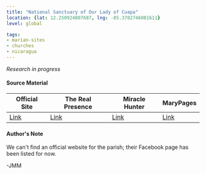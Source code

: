 ```yaml
---
title: "National Sanctuary of Our Lady of Cuapa"
location: {lat: 12.250924807687, lng: -85.3782746081611}
level: global

tags:
- marian-sites
- churches
- nicaragua
---
```


_Research in progress_

#### Source Material

| Official Site | The Real Presence | Miracle Hunter | MaryPages |
| --- | --- | --- | --- |
| [Link](https://www.facebook.com/SDVirgendeCuapa) | [Link](http://www.therealpresence.org/eucharst/misc/BVM/16_CUAPA_60x96.pdf) | [Link](http://www.miraclehunter.com/marian_apparitions/approved_apparitions/cuapa/index.html) | [Link](https://www.marypages.com/our-lady-of-cuapa-also-known-as-our-lady-of-nicaragua-en.html) |

#### Author's Note

We can't find an official website for the parish; their Facebook page has been listed for now.

-JMM
